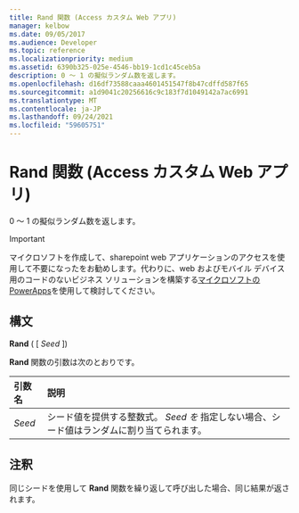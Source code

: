 ```yaml
---
title: Rand 関数 (Access カスタム Web アプリ)
manager: kelbow
ms.date: 09/05/2017
ms.audience: Developer
ms.topic: reference
ms.localizationpriority: medium
ms.assetid: 6390b325-025e-4546-bb19-1cd1c45ceb5a
description: 0 ～ 1 の擬似ランダム数を返します。
ms.openlocfilehash: d16df73588caaa4601451547f8b47cdffd587f65
ms.sourcegitcommit: a1d9041c20256616c9c183f7d1049142a7ac6991
ms.translationtype: MT
ms.contentlocale: ja-JP
ms.lasthandoff: 09/24/2021
ms.locfileid: "59605751"
---
```

# <a name="rand-function-access-custom-web-app"></a>Rand 関数 (Access カスタム Web アプリ)

0 ～ 1 の擬似ランダム数を返します。
  
> [!IMPORTANT]
> マイクロソフトを作成して、sharepoint web アプリケーションのアクセスを使用して不要になったをお勧めします。代わりに、web およびモバイル デバイス用のコードのないビジネス ソリューションを構築する[マイクロソフトの PowerApps](https://powerapps.microsoft.com/en-us/)を使用して検討してください。 
  
## <a name="syntax"></a>構文

 **Rand** ( [  *Seed*  ]) 
  
**Rand** 関数の引数は次のとおりです。 
  
|**引数名**|**説明**|
|:-----|:-----|
| *Seed*  <br/> |シード値を提供する整数式。 *Seed を* 指定しない場合、シード値はランダムに割り当てられます。  <br/> |
   
## <a name="remarks"></a>注釈

同じシードを使用して **Rand** 関数を繰り返して呼び出した場合、同じ結果が返されます。 
  

